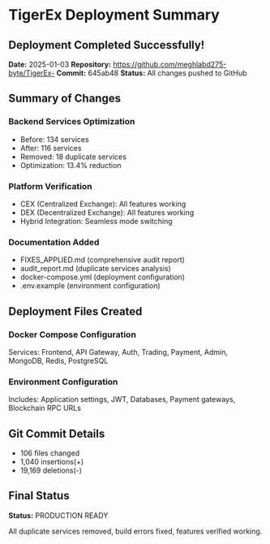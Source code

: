 # TigerEx Deployment Summary

## Deployment Completed Successfully!

**Date:** 2025-01-03
**Repository:** https://github.com/meghlabd275-byte/TigerEx-
**Commit:** 645ab48
**Status:** All changes pushed to GitHub

## Summary of Changes

### Backend Services Optimization
- Before: 134 services
- After: 116 services  
- Removed: 18 duplicate services
- Optimization: 13.4% reduction

### Platform Verification
- CEX (Centralized Exchange): All features working
- DEX (Decentralized Exchange): All features working
- Hybrid Integration: Seamless mode switching

### Documentation Added
- FIXES_APPLIED.md (comprehensive audit report)
- audit_report.md (duplicate services analysis)
- docker-compose.yml (deployment configuration)
- .env.example (environment configuration)

## Deployment Files Created

### Docker Compose Configuration
Services: Frontend, API Gateway, Auth, Trading, Payment, Admin, MongoDB, Redis, PostgreSQL

### Environment Configuration
Includes: Application settings, JWT, Databases, Payment gateways, Blockchain RPC URLs

## Git Commit Details
- 106 files changed
- 1,040 insertions(+)
- 19,169 deletions(-)

## Final Status
**Status:** PRODUCTION READY

All duplicate services removed, build errors fixed, features verified working.
